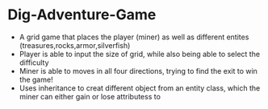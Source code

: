 # Dig-Adventure-Game

- A grid game that places the player (miner) as well as different entites (treasures,rocks,armor,silverfish)
- Player is able to input the size of grid, while also being able to select the difficulty
- Miner is able to moves in all four directions, trying to find the exit to win the game!
- Uses inheritance to creat different object from an entity class, which the miner can either gain or lose attributess to
